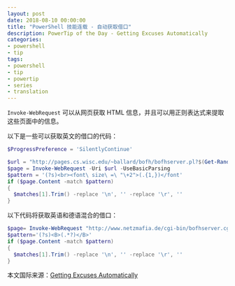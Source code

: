 ```yaml
---
layout: post
date: 2018-08-10 00:00:00
title: "PowerShell 技能连载 - 自动获取借口"
description: PowerTip of the Day - Getting Excuses Automatically
categories:
- powershell
- tip
tags:
- powershell
- tip
- powertip
- series
- translation
---
```

`Invoke-WebRequest` 可以从网页获取 HTML 信息，并且可以用正则表达式来提取这些页面中的信息。

以下是一些可以获取英文的借口的代码：

```powershell
$ProgressPreference = 'SilentlyContinue'

$url = "http://pages.cs.wisc.edu/~ballard/bofh/bofhserver.pl?$(Get-Random)"
$page = Invoke-WebRequest -Uri $url -UseBasicParsing
$pattern = '(?s)<br><font\ size\ =\ "\+2">(.{1,})</font'
if ($page.Content -match $pattern)
{
  $matches[1].Trim() -replace '\n', '' -replace '\r', ''
}
```

以下代码将获取英语和德语混合的借口：

```powershell
$page= Invoke-WebRequest "http://www.netzmafia.de/cgi-bin/bofhserver.cgi"
$pattern='(?s)<B>(.*?)</B>'
if ($page.Content -match $pattern)
{
  $matches[1].Trim() -replace '\n', '' -replace '\r', ''
}
```

<!--more-->
本文国际来源：[Getting Excuses Automatically](http://community.idera.com/powershell/powertips/b/tips/posts/getting-excuses-automatically-pt1)
